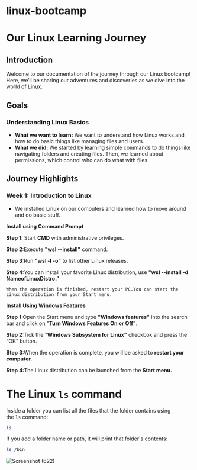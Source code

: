 # linux-bootcamp



# **Our Linux Learning Journey**

## **Introduction**

Welcome to our documentation of the journey through our Linux bootcamp! Here, we’ll be sharing our adventures and discoveries as we dive into the world of Linux.

## **Goals**

### **Understanding Linux Basics**

- **What we want to learn:** We want to understand how Linux works and how to do basic things like managing files and users.
- **What we did:** We started by learning simple commands to do things like navigating folders and creating files. Then, we learned about permissions, which control who can do what with files.

## **Journey Highlights**

### **Week 1: Introduction to Linux**

- We installed Linux on our computers and learned how to move around and do basic stuff.

**Install using Command Prompt**

**Step 1**: Start **CMD** with administrative privileges.

**Step 2**:Execute **"wsl --install"** command.

**Step 3**:Run **"wsl -l -o"** to list other Linux releases.

**Step 4**:You can install your favorite Linux distribution, use **"wsl --install -d NameofLinuxDistro."**

```
When the operation is finished, restart your PC.You can start the Linux distribution from your Start menu.
```

**Install Using Windows Features**

**Step 1**:Open the Start menu and type **"Windows features"** into the search bar and click on "**Turn Windows Features On or Off"**.

**Step 2**:Tick the "**Windows Subsystem for Linux"** checkbox and press the “OK” button.

**Step 3**:When the operation is complete, you will be asked to **restart your computer.**

**Step 4**:The Linux distribution can be launched from the **Start menu.**

# **The Linux `ls` command**

Inside a folder you can list all the files that the folder contains using the `ls` command:

```bash
ls

```

If you add a folder name or path, it will print that folder's contents:

```bash
ls /bin
```
![Screenshot (622)](https://github.com/jaywiz16/linux-bootcamp/assets/113538419/f41b8dda-bfbd-45df-a4cb-e181c01a908f)


